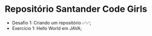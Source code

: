 # Repositório Santander Code Girls

- Desafio 1: Criando um repositório ✅✅;
- Exercício 1: Hello World em JAVA;
